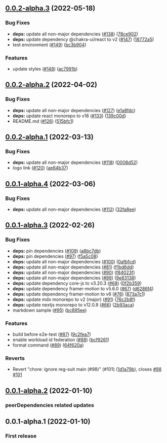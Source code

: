 ## [0.0.2-alpha.3](https://github.com/mdx-lib/mdx-lib/compare/v0.0.2-alpha.2...v0.0.2-alpha.3) (2022-05-18)


### Bug Fixes

* **deps:** update all non-major dependencies ([#138](https://github.com/mdx-lib/mdx-lib/issues/138)) ([78ce902](https://github.com/mdx-lib/mdx-lib/commit/78ce9024f1d8e4fee03b4b3ec1d5e934915106c3))
* **deps:** update dependency @chakra-ui/react to v2 ([#147](https://github.com/mdx-lib/mdx-lib/issues/147)) ([18772a5](https://github.com/mdx-lib/mdx-lib/commit/18772a5ea8ca1fafb632e13e79762d22e8d1d3c3))
* test environment ([#149](https://github.com/mdx-lib/mdx-lib/issues/149)) ([bc3b904](https://github.com/mdx-lib/mdx-lib/commit/bc3b904c1ee957df5c23a599ceee26a992ef9016))


### Features

* update styles ([#148](https://github.com/mdx-lib/mdx-lib/issues/148)) ([ac7991b](https://github.com/mdx-lib/mdx-lib/commit/ac7991b7ec901506921ff5991bb3ccd8b5145d9e))



## [0.0.2-alpha.2](https://github.com/mdx-lib/mdx-lib/compare/v0.0.2-alpha.1...v0.0.2-alpha.2) (2022-04-02)


### Bug Fixes

* **deps:** update all non-major dependencies ([#127](https://github.com/mdx-lib/mdx-lib/issues/127)) ([e1a8fdc](https://github.com/mdx-lib/mdx-lib/commit/e1a8fdcdc033bcc2b2cc4df952991ded7036b249))
* **deps:** update react monorepo to v18 ([#133](https://github.com/mdx-lib/mdx-lib/issues/133)) ([139c00d](https://github.com/mdx-lib/mdx-lib/commit/139c00d81a93a120702a67f4d7a269a7ee55da23))
* README.md ([#126](https://github.com/mdx-lib/mdx-lib/issues/126)) ([515bfc1](https://github.com/mdx-lib/mdx-lib/commit/515bfc14b39ec94c6ebbc7590f559bb5a4ecb7ca))



## [0.0.2-alpha.1](https://github.com/mdx-lib/mdx-lib/compare/v0.0.1-alpha.4...v0.0.2-alpha.1) (2022-03-13)


### Bug Fixes

* **deps:** update all non-major dependencies ([#118](https://github.com/mdx-lib/mdx-lib/issues/118)) ([0008d52](https://github.com/mdx-lib/mdx-lib/commit/0008d52a0baf50a820d4872693571f1c60c051ac))
* logo link ([#120](https://github.com/mdx-lib/mdx-lib/issues/120)) ([ae64b37](https://github.com/mdx-lib/mdx-lib/commit/ae64b378a8261eb2931fc494c40bc24abd12896c))



## [0.0.1-alpha.4](https://github.com/mdx-lib/mdx-lib/compare/v0.0.1-alpha.3...v0.0.1-alpha.4) (2022-03-06)


### Bug Fixes

* **deps:** update all non-major dependencies ([#112](https://github.com/mdx-lib/mdx-lib/issues/112)) ([32fa8ee](https://github.com/mdx-lib/mdx-lib/commit/32fa8eea80297a6799380b8202460dc832506646))



## [0.0.1-alpha.3](https://github.com/mdx-lib/mdx-lib/compare/v0.0.1-alpha.2...v0.0.1-alpha.3) (2022-02-26)


### Bug Fixes

* **deps:** pin dependencies ([#109](https://github.com/mdx-lib/mdx-lib/issues/109)) ([a8bc7db](https://github.com/mdx-lib/mdx-lib/commit/a8bc7db5dfb8622386d666bc4de48acd059acda2))
* **deps:** pin dependencies ([#97](https://github.com/mdx-lib/mdx-lib/issues/97)) ([f5a5c08](https://github.com/mdx-lib/mdx-lib/commit/f5a5c08b9b1bad97a56b2c350ff428cbba7092ae))
* **deps:** update all non-major dependencies ([#100](https://github.com/mdx-lib/mdx-lib/issues/100)) ([0afbfcd](https://github.com/mdx-lib/mdx-lib/commit/0afbfcdc1a12989e4fa1e292f3d41830d458254c))
* **deps:** update all non-major dependencies ([#81](https://github.com/mdx-lib/mdx-lib/issues/81)) ([f1bd6dd](https://github.com/mdx-lib/mdx-lib/commit/f1bd6dd7fe4e38a308caac6855e69ad205c75a9b))
* **deps:** update all non-major dependencies ([#90](https://github.com/mdx-lib/mdx-lib/issues/90)) ([f84023f](https://github.com/mdx-lib/mdx-lib/commit/f84023f3eb3672de526f4f15fe5089f9c070336c))
* **deps:** update all non-major dependencies ([#99](https://github.com/mdx-lib/mdx-lib/issues/99)) ([9e83138](https://github.com/mdx-lib/mdx-lib/commit/9e83138b91d495af31978394976dda096b843dd6))
* **deps:** update dependency core-js to v3.20.3 ([#68](https://github.com/mdx-lib/mdx-lib/issues/68)) ([0f2b359](https://github.com/mdx-lib/mdx-lib/commit/0f2b3590cb644dc3944301ee7e2d5bfc652d2406))
* **deps:** update dependency framer-motion to v5.6.0 ([#67](https://github.com/mdx-lib/mdx-lib/issues/67)) ([d6286f4](https://github.com/mdx-lib/mdx-lib/commit/d6286f410a4b7c83c20889e0b60835707f483286))
* **deps:** update dependency framer-motion to v6 ([#76](https://github.com/mdx-lib/mdx-lib/issues/76)) ([873a7c1](https://github.com/mdx-lib/mdx-lib/commit/873a7c10c3e2953d6a14f6a2ad19a07d2070c295))
* **deps:** update mdx monorepo to v2 (major) ([#91](https://github.com/mdx-lib/mdx-lib/issues/91)) ([76c2b8f](https://github.com/mdx-lib/mdx-lib/commit/76c2b8f8069f609f344f607427004907d4c0f6c7))
* **deps:** update nextjs monorepo to v12.0.8 ([#66](https://github.com/mdx-lib/mdx-lib/issues/66)) ([2b93aca](https://github.com/mdx-lib/mdx-lib/commit/2b93aca5f9275dd85ab6b2d294afff24faf4506a))
* markdown sample ([#95](https://github.com/mdx-lib/mdx-lib/issues/95)) ([bc895ee](https://github.com/mdx-lib/mdx-lib/commit/bc895ee7f27aea36896919b975ab8304480a0703))


### Features

* build before e2e-test ([#87](https://github.com/mdx-lib/mdx-lib/issues/87)) ([9c2fea7](https://github.com/mdx-lib/mdx-lib/commit/9c2fea72944f6a955f86d9cb7b3d4e31c1e779d5))
* enable  workload id federation ([#88](https://github.com/mdx-lib/mdx-lib/issues/88)) ([bcf9261](https://github.com/mdx-lib/mdx-lib/commit/bcf9261b4d495e8f4f33852473332bb1fac6f655))
* format command ([#89](https://github.com/mdx-lib/mdx-lib/issues/89)) ([64f620a](https://github.com/mdx-lib/mdx-lib/commit/64f620a908a72f3bfae39c7f500129c8d23848c0))


### Reverts

* Revert "chore: ignore reg-suit main (#98)" (#101) ([1d1a79b](https://github.com/mdx-lib/mdx-lib/commit/1d1a79b6318266fee057c3d386e2bf20032c6f8b)), closes [#98](https://github.com/mdx-lib/mdx-lib/issues/98) [#101](https://github.com/mdx-lib/mdx-lib/issues/101)



## [0.0.1-alpha.2](https://github.com/mdx-lib/mdx-lib/compare/v0.0.1-alpha.1...v0.0.1-alpha.2) (2022-01-10)
### peerDependencies related updates

## 0.0.1-alpha.1 (2022-01-10)
### First release
